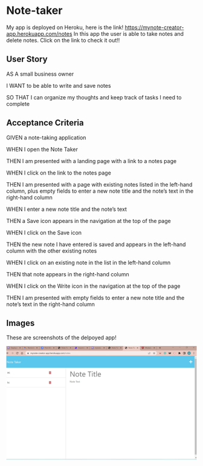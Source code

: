 # Note-taker

My app is deployed on Heroku, here is the link! https://mynote-creator-app.herokuapp.com/notes
In this app the user is able to take notes and delete notes. Click on the link to check it out!!

## User Story 
AS A small business owner

I WANT to be able to write and save notes

SO THAT I can organize my thoughts and keep track of tasks I need to complete


## Acceptance Criteria 
GIVEN a note-taking application

WHEN I open the Note Taker

THEN I am presented with a landing page with a link to a notes page

WHEN I click on the link to the notes page

THEN I am presented with a page with existing notes listed in the left-hand column, plus empty fields to enter 
a new note title and the note’s text in the right-hand column

WHEN I enter a new note title and the note’s text

THEN a Save icon appears in the navigation at the top of the page

WHEN I click on the Save icon

THEN the new note I have entered is saved and appears in the left-hand column with the other existing notes

WHEN I click on an existing note in the list in the left-hand column

THEN that note appears in the right-hand column

WHEN I click on the Write icon in the navigation at the top of the page

THEN I am presented with empty fields to enter a new note title and the note’s text in the right-hand column

## Images 

These are screenshots of the delpoyed app!

![note taker image](images/note-taker.jpg)
